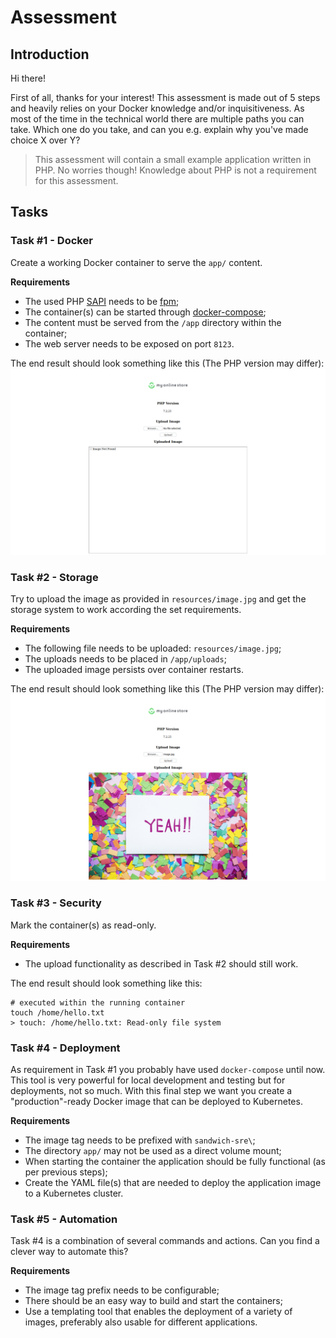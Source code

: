 # Assessment

## Introduction
Hi there! 

First of all, thanks for your interest! This assessment is made out of 5 steps and heavily relies on your Docker knowledge and/or inquisitiveness. As most of the time in the technical world there are multiple paths you can take. Which one do you take, and can you e.g. explain why you've made choice X over Y? 

> This assessment will contain a small example application written in PHP. No worries though! Knowledge about PHP is not a requirement for this assessment. 

## Tasks

### Task #1 - Docker
Create a working Docker container to serve the `app/` content.

**Requirements**
- The used PHP [SAPI](https://en.wikipedia.org/wiki/Server_Application_Programming_Interface) needs to be [fpm](https://www.php.net/manual/en/install.fpm.php);
- The container(s) can be started through [docker-compose](https://docs.docker.com/compose/);
- The content must be served from the `/app` directory within the container;
- The web server needs to be exposed on port `8123`.

The end result should look something like this (The PHP version may differ):
![Task #1 Result](docs/task-1.png)

### Task #2 - Storage
Try to upload the image as provided in `resources/image.jpg` and get the storage system to work according the set requirements.

**Requirements**
- The following file needs to be uploaded: `resources/image.jpg`;
- The uploads needs to be placed in `/app/uploads`;
- The uploaded image persists over container restarts.

The end result should look something like this (The PHP version may differ):
![Task #2 Result](docs/task-2.png)

### Task #3 - Security
Mark the container(s) as read-only.

**Requirements**
- The upload functionality as described in Task #2 should still work.

The end result should look something like this:
```shell script
# executed within the running container
touch /home/hello.txt
> touch: /home/hello.txt: Read-only file system
```

### Task #4 - Deployment
As requirement in Task #1 you probably have used `docker-compose` until now. This tool is very powerful for local development and testing but for deployments, not so much. With this final step we want you create a "production"-ready Docker image that can be deployed to Kubernetes.

**Requirements**
- The image tag needs to be prefixed with `sandwich-sre\`;
- The directory `app/` may not be used as a direct volume mount;
- When starting the container the application should be fully functional (as per previous steps);
- Create the YAML file(s) that are needed to deploy the application image to a Kubernetes cluster.

### Task #5 - Automation
Task #4 is a combination of several commands and actions. Can you find a clever way to automate this?

**Requirements**
- The image tag prefix needs to be configurable;
- There should be an easy way to build and start the containers;
- Use a templating tool that enables the deployment of a variety of images, preferably also usable for different applications.
